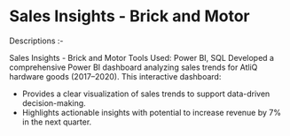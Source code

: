 # Sales Insights - Brick and Motor

Descriptions :-

Sales Insights - Brick and Motor
Tools Used: Power BI, SQL
Developed a comprehensive Power BI dashboard analyzing sales trends for AtliQ hardware goods (2017–2020). This interactive dashboard:

- Provides a clear visualization of sales trends to support data-driven decision-making.
- Highlights actionable insights with potential to increase revenue by 7% in the next quarter.


